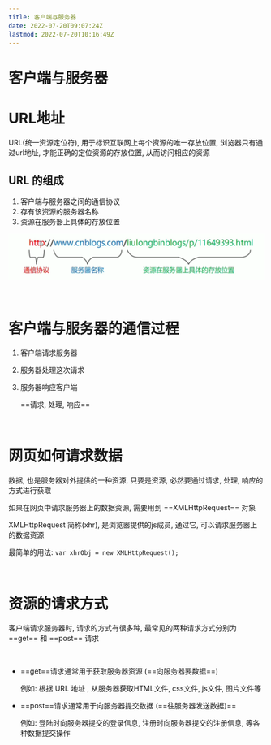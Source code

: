 ```yaml
---
title: 客户端与服务器
date: 2022-07-20T09:07:24Z
lastmod: 2022-07-20T10:16:49Z
---
```


# 客户端与服务器

# URL地址

URL(统一资源定位符), 用于标识互联网上每个资源的唯一存放位置, 浏览器只有通过url地址, 才能正确的定位资源的存放位置, 从而访问相应的资源

## URL 的组成

1. 客户端与服务器之间的通信协议
2. 存有该资源的服务器名称
3. 资源在服务器上具体的存放位置

![image.png](assets/image-20220720093749-ydru9lh.png)

‍

# 客户端与服务器的通信过程

1. 客户端请求服务器
2. 服务器处理这次请求
3. 服务器响应客户端

    ==请求, 处理, 响应==

‍

# 网页如何请求数据

数据, 也是服务器对外提供的一种资源, 只要是资源, 必然要通过请求, 处理, 响应的方式进行获取

如果在网页中请求服务器上的数据资源, 需要用到 ==XMLHttpRequest== 对象

XMLHttpRequest 简称(xhr),  是浏览器提供的js成员, 通过它, 可以请求服务器上的数据资源

最简单的用法: `var xhrObj = new XMLHttpRequest();`

‍

# 资源的请求方式

客户端请求服务器时, 请求的方式有很多种, 最常见的两种请求方式分别为 ==get== 和 ==post== 请求

‍

* ==get==请求通常用于获取服务器资源 (==向服务器要数据==)

  例如: 根据 URL 地址 , 从服务器获取HTML文件, css文件, js文件, 图片文件等
* ==post==请求通常用于向服务器提交数据 (==往服务器发送数据)==

  例如: 登陆时向服务器提交的登录信息, 注册时向服务器提交的注册信息, 等各种数据提交操作

‍
